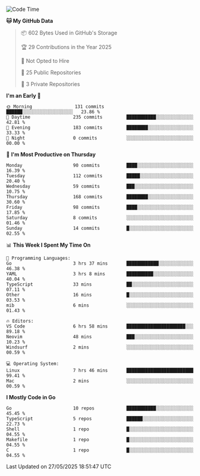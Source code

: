 <!--START_SECTION:waka-->
![Code Time](http://img.shields.io/badge/Code%20Time-1%2C249%20hrs%2036%20mins-blue)

**🐱 My GitHub Data** 

> 📦 602 Bytes Used in GitHub's Storage 
 > 
> 🏆 29 Contributions in the Year 2025
 > 
> 🚫 Not Opted to Hire
 > 
> 📜 25 Public Repositories 
 > 
> 🔑 3 Private Repositories 
 > 
**I'm an Early 🐤** 

```text
🌞 Morning                131 commits         ██████░░░░░░░░░░░░░░░░░░░   23.86 % 
🌆 Daytime                235 commits         ███████████░░░░░░░░░░░░░░   42.81 % 
🌃 Evening                183 commits         ████████░░░░░░░░░░░░░░░░░   33.33 % 
🌙 Night                  0 commits           ░░░░░░░░░░░░░░░░░░░░░░░░░   00.00 % 
```
📅 **I'm Most Productive on Thursday** 

```text
Monday                   90 commits          ████░░░░░░░░░░░░░░░░░░░░░   16.39 % 
Tuesday                  112 commits         █████░░░░░░░░░░░░░░░░░░░░   20.40 % 
Wednesday                59 commits          ███░░░░░░░░░░░░░░░░░░░░░░   10.75 % 
Thursday                 168 commits         ████████░░░░░░░░░░░░░░░░░   30.60 % 
Friday                   98 commits          ████░░░░░░░░░░░░░░░░░░░░░   17.85 % 
Saturday                 8 commits           ░░░░░░░░░░░░░░░░░░░░░░░░░   01.46 % 
Sunday                   14 commits          █░░░░░░░░░░░░░░░░░░░░░░░░   02.55 % 
```


📊 **This Week I Spent My Time On** 

```text
💬 Programming Languages: 
Go                       3 hrs 37 mins       ████████████░░░░░░░░░░░░░   46.38 % 
YAML                     3 hrs 8 mins        ██████████░░░░░░░░░░░░░░░   40.04 % 
TypeScript               33 mins             ██░░░░░░░░░░░░░░░░░░░░░░░   07.11 % 
Other                    16 mins             █░░░░░░░░░░░░░░░░░░░░░░░░   03.53 % 
mib                      6 mins              ░░░░░░░░░░░░░░░░░░░░░░░░░   01.43 % 

🔥 Editors: 
VS Code                  6 hrs 58 mins       ██████████████████████░░░   89.18 % 
Neovim                   48 mins             ███░░░░░░░░░░░░░░░░░░░░░░   10.23 % 
Windsurf                 2 mins              ░░░░░░░░░░░░░░░░░░░░░░░░░   00.59 % 

💻 Operating System: 
Linux                    7 hrs 46 mins       █████████████████████████   99.41 % 
Mac                      2 mins              ░░░░░░░░░░░░░░░░░░░░░░░░░   00.59 % 
```

**I Mostly Code in Go** 

```text
Go                       10 repos            ███████████░░░░░░░░░░░░░░   45.45 % 
TypeScript               5 repos             ██████░░░░░░░░░░░░░░░░░░░   22.73 % 
Shell                    1 repo              █░░░░░░░░░░░░░░░░░░░░░░░░   04.55 % 
Makefile                 1 repo              █░░░░░░░░░░░░░░░░░░░░░░░░   04.55 % 
C                        1 repo              █░░░░░░░░░░░░░░░░░░░░░░░░   04.55 % 
```




 Last Updated on 27/05/2025 18:51:47 UTC
<!--END_SECTION:waka-->
